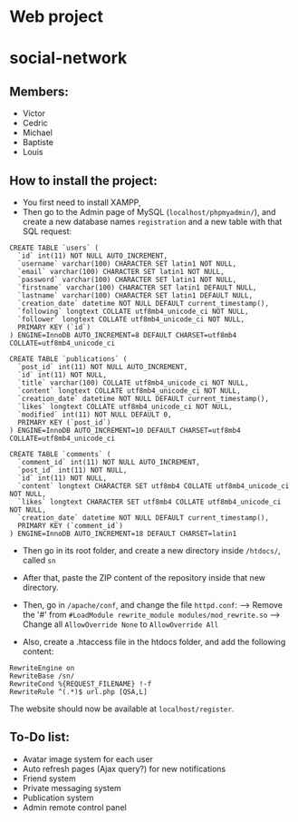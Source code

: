 # Web project
# social-network

## Members:
* Victor
* Cedric
* Michael
* Baptiste
* Louis

## How to install the project:

* You first need to install XAMPP, 
* Then go to the Admin page of MySQL (`localhost/phpmyadmin/`), and create a new database names `registration` and a new table with that SQL request:
```
CREATE TABLE `users` (
  `id` int(11) NOT NULL AUTO_INCREMENT,
  `username` varchar(100) CHARACTER SET latin1 NOT NULL,
  `email` varchar(100) CHARACTER SET latin1 NOT NULL,
  `password` varchar(100) CHARACTER SET latin1 NOT NULL,
  `firstname` varchar(100) CHARACTER SET latin1 DEFAULT NULL,
  `lastname` varchar(100) CHARACTER SET latin1 DEFAULT NULL,
  `creation_date` datetime NOT NULL DEFAULT current_timestamp(),
  `following` longtext COLLATE utf8mb4_unicode_ci NOT NULL,
  `follower` longtext COLLATE utf8mb4_unicode_ci NOT NULL,
  PRIMARY KEY (`id`)
) ENGINE=InnoDB AUTO_INCREMENT=8 DEFAULT CHARSET=utf8mb4 COLLATE=utf8mb4_unicode_ci
```

```
CREATE TABLE `publications` (
  `post_id` int(11) NOT NULL AUTO_INCREMENT,
  `id` int(11) NOT NULL,
  `title` varchar(100) COLLATE utf8mb4_unicode_ci NOT NULL,
  `content` longtext COLLATE utf8mb4_unicode_ci NOT NULL,
  `creation_date` datetime NOT NULL DEFAULT current_timestamp(),
  `likes` longtext COLLATE utf8mb4_unicode_ci NOT NULL,
  `modified` int(11) NOT NULL DEFAULT 0,
  PRIMARY KEY (`post_id`)
) ENGINE=InnoDB AUTO_INCREMENT=10 DEFAULT CHARSET=utf8mb4 COLLATE=utf8mb4_unicode_ci
```

```
CREATE TABLE `comments` (
  `comment_id` int(11) NOT NULL AUTO_INCREMENT,
  `post_id` int(11) NOT NULL,
  `id` int(11) NOT NULL,
  `content` longtext CHARACTER SET utf8mb4 COLLATE utf8mb4_unicode_ci NOT NULL,
  `likes` longtext CHARACTER SET utf8mb4 COLLATE utf8mb4_unicode_ci NOT NULL,
  `creation_date` datetime NOT NULL DEFAULT current_timestamp(),
  PRIMARY KEY (`comment_id`)
) ENGINE=InnoDB AUTO_INCREMENT=18 DEFAULT CHARSET=latin1
```

* Then go in its root folder, and create a new directory inside `/htdocs/`, called `sn`
* After that, paste the ZIP content of the repository inside that new directory.

* Then, go in `/apache/conf`, and change the file `httpd.conf`:
--> Remove the '#' from `#LoadModule rewrite_module modules/mod_rewrite.so`
--> Change all `AllowOverride None` to `AllowOverride All`

* Also, create a .htaccess file in the htdocs folder, and add the following content:
```
RewriteEngine on
RewriteBase /sn/
RewriteCond %{REQUEST_FILENAME} !-f
RewriteRule ^(.*)$ url.php [QSA,L]
```

The website should now be available at `localhost/register`.

## To-Do list:
* Avatar image system for each user
* Auto refresh pages (Ajax query?) for new notifications
* Friend system
* Private messaging system
* Publication system
* Admin remote control panel
